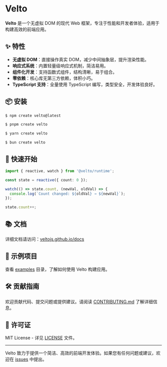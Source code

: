 # Velto

**Velto** 是一个无虚拟 DOM 的现代 Web 框架，专注于性能和开发者体验，适用于构建高效的前端应用。

## ✨ 特性

* **无虚拟 DOM**：直接操作真实 DOM，减少中间抽象层，提升渲染性能。
* **响应式系统**：内置轻量级响应式机制，简洁易用。
* **组件化开发**：支持函数式组件，结构清晰，易于组合。
* **零依赖**：核心库无第三方依赖，体积小巧。
* **TypeScript 支持**：全量使用 TypeScript 编写，类型安全，开发体验良好。

## 📦 安装

```sh [npm]
$ npm create velto@latest
```

```sh [pnpm]
$ pnpm create velto
```

```sh [yarn]
$ yarn create velto
```

```sh [bun]
$ bun create velto
```


## 🚀 快速开始

```ts
import { reactive, watch } from '@velto/runtime';

const state = reactive({ count: 0 });

watch(() => state.count, (newVal, oldVal) => {
  console.log(`Count changed: ${oldVal} → ${newVal}`);
});

state.count++;
```



## 📚 文档

详细文档请访问：[veltojs.github.io/docs](https://veltojs.github.io/docs)

## 🧪 示例项目

查看 [examples](https://github.com/zebing/velto/tree/master/examples) 目录，了解如何使用 Velto 构建应用。

## 🛠️ 贡献指南

欢迎贡献代码、提交问题或提供建议。请阅读 [CONTRIBUTING.md](./CONTRIBUTING.md) 了解详细信息。

## 📄 许可证

MIT License - 详见 [LICENSE](./LICENSE) 文件。

---

Velto 致力于提供一个简洁、高效的前端开发体验。如果您有任何问题或建议，欢迎在 [issues](https://github.com/zebing/velto/issues) 中提出。
